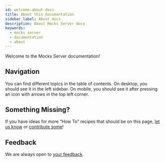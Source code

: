 ```yaml
---
id: welcome-about-docs
title: About this documentation
sidebar_label: About docs
description: About Mocks Server docs
keywords:
  - mocks server
  - documentation
  - about
---
```


Welcome to the Mocks Server documentation!

## Navigation

You can find different topics in the table of contents. On desktop, you should see it in the left sidebar. On mobile, you should see it after pressing an icon with arrows in the top left corner.

## Something Missing?

If you have ideas for more “How To” recipes that should be on this page, [let us know][issues-url] or [contribute some][repo-docs-url]!

## Feedback
We are always open to [your feedback][issues-url].

[issues-url]: https://github.com/mocks-server/website/issues
[repo-docs-url]: https://github.com/mocks-server/website/tree/master/docs/
